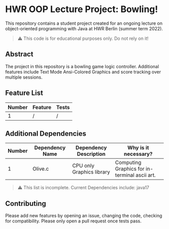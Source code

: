 # HWR OOP Lecture Project: Bowling!

This repository contains a student project created for an ongoing lecture on object-oriented programming with Java at HWR Berlin (summer term 2022).

> :warning: This code is for educational purposes only. Do not rely on it!

## Abstract

The project in this repository is a bowling game logic controller.
Additional features include Text Mode Ansi-Colored Graphics and score tracking over multiple sessions.

## Feature List

| Number | Feature | Tests |
|--------|---------|-------|
| 1      | /       | /     |


## Additional Dependencies

| Number | Dependency Name | Dependency Description    | Why is it necessary?                          |
|--------|-----------------|---------------------------|-----------------------------------------------|
| 1      | Olive.c         | CPU only Graphics library | Computing Graphics for in-terminal ascii art. |

> :warning: This list is incomplete. Current Dependencies include: java17

## Contributing

Please add new features by opening an issue, changing the code, checking for compatibility.
Please only open a pull request once tests pass.